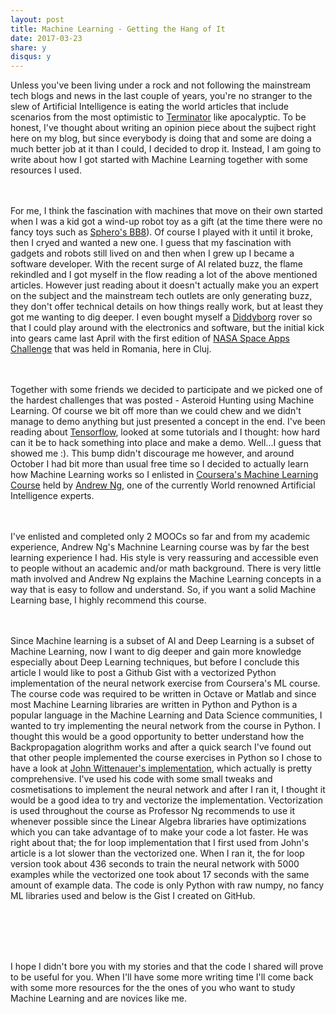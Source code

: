 ```yaml
---
layout: post
title: Machine Learning - Getting the Hang of It
date: 2017-03-23
share: y
disqus: y
---
```


[coursera_ml]:https://www.coursera.org/learn/machine-learning/home/welcome
[john_wittenauer_nnet]:http://www.johnwittenauer.net/machine-learning-exercises-in-python-part-5/
[terminator]:https://en.wikipedia.org/wiki/Terminator_(franchise)
[space_apps]:https://2016.spaceappschallenge.org/locations/cluj-napoca-romania
[sphero_bb8]:http://www.sphero.com/starwars/bb8
[diddyborg]:https://www.piborg.org/diddyborg
[tensorflow]:https://www.tensorflow.org/
[andrew_ng]:http://www.andrewng.org/

  Unless you've been living under a rock and not following the mainstream tech blogs and news in the last couple of years, you're no stranger to the slew of Artificial Intelligence
is eating the world articles that include scenarios from the most optimistic to [Terminator][terminator] like apocalyptic. To be honest, I've thought about writing an opinion piece about the sujbect right here on my blog, but since everybody is doing that and some are doing a much better job at it than I could, I decided to drop it. 
Instead, I am going to write about how I got started with Machine Learning together with some resources I used.

<br/><br/>
  For me, I think the fascination with machines that move on their own started when I was a kid got a wind-up robot toy as a gift (at the time there were no fancy toys such
 as [Sphero's BB8][sphero_bb8]). Of course I played with it until it broke, then I cryed and wanted a new one. I guess that my fascination with gadgets and robots still lived on and then when I grew up I became a software developer. With the recent surge of AI related buzz, the flame rekindled and I got myself in the flow reading a lot of the above mentioned articles. However just reading about it doesn't actually make you an expert on the subject and the mainstream tech outlets are only generating buzz, they don't offer technical details on how things really work, but at least they got me wanting to dig deeper. I even bought myself a [Diddyborg][diddyborg] rover so that I could play around with the electronics and software, but the initial kick into gears came last April with the first edition of [NASA Space Apps Challenge][space_apps] that was held in Romania, here in Cluj.

<br/><br/>
  Together with some friends we decided to participate and we picked one of the hardest challenges that was posted - Asteroid Hunting using Machine Learning. Of course we bit off more
than we could chew and we didn't manage to demo anything but just presented a concept in the end. I've been reading about [Tensorflow][tensorflow], looked at some tutorials and I thought:
how hard can it be to hack something into place and make a demo. Well...I guess that showed me :). This bump didn't discourage me however, and around October I had bit more than usual free time so I decided to actually learn how Machine Learning works so I enlisted in [Coursera's Machine Learning Course][coursera_ml] held by [Andrew Ng][andrew_ng], one of the currently World renowned Artificial Intelligence experts.

<br/><br/>
  I've enlisted and completed only 2 MOOCs so far and from my academic experience, Andrew Ng's Machnine Learning course was by far the best learning experience I had. His style is very
reassuring and accessible even to people without an academic and/or math background. There is very little math involved and Andrew Ng explains the Machine Learning concepts in a way that is easy to follow and understand. So, if you want a solid Machine Learning base, I highly recommend this course.

<br/><br/>
  Since Machine learning is a subset of AI and Deep Learning is a subset of Machine Learning, now I want to dig deeper and gain more knowledge especially about Deep Learning techniques,
but before I conclude this article I would like to post a Github Gist with a vectorized Python implementation of the neural network exercise from Coursera's ML course. The course code was required to be written in Octave or Matlab and since most Machine Learning libraries are written in Python and Python is a popular language in the Machine Learning
and Data Science communities, I wanted to try implementing the neural network from the course in Python. I thought this would be a good opportunity to better understand how the Backpropagation alogrithm works and after a quick search I've found out that other people implemented the course exercises in Python so I chose to have a look at [John Wittenauer's implementation][john_wittenauer_nnet], which actually is pretty comprehensive. I've used his code with some small tweaks and cosmetisations to implement the neural network and after I ran it, I thought it would be a good idea to try and vectorize the implementation. Vectorization is used throughout the course as Professor Ng recommends to use it whenever possible since the Linear Algebra libraries have optimizations which you can take advantage of to make your code a lot faster. He was right about that; the for loop implementation that I first used from John's article is a lot slower than the vectorized one. When I ran it, the for loop version took about 436 seconds to train the neural network with 5000 examples while the vectorized one took about 17 seconds with the same amount of example data. The code is only Python with raw numpy, no fancy ML libraries used and below is the Gist I created on GitHub.

<br/><br/>
<script src="https://gist.github.com/andr0idsensei/92dd7e54a029242690555e84dca93efd.js"></script>

<br/><br/>
  I hope I didn't bore you with my stories and that the code I shared will prove to be useful for you. When I'll have some more writing time I'll come back with some more resources for the
the ones of you who want to study Machine Learning and are novices like me.
